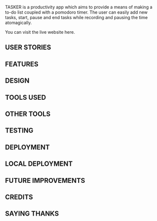 TASKER is a productivity app which aims to provide a means of making a to-do list coupled with a pomodoro timer. The user can easily add new tasks, start, pause and end tasks while recording and pausing the time atomagically.

You can visit the live website here.

## USER STORIES

## FEATURES

## DESIGN

## TOOLS USED

## OTHER TOOLS

## TESTING

## DEPLOYMENT

## LOCAL DEPLOYMENT

## FUTURE IMPROVEMENTS

## CREDITS

## SAYING THANKS
